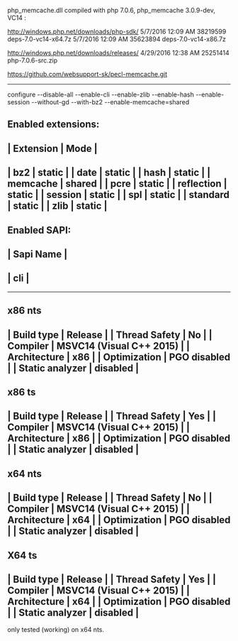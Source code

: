 php_memcache.dll compiled with php 7.0.6, php_memcache 3.0.9-dev, VC14 :

http://windows.php.net/downloads/php-sdk/
  5/7/2016 12:09 AM     38219599 deps-7.0-vc14-x64.7z
  5/7/2016 12:09 AM     35623894 deps-7.0-vc14-x86.7z

http://windows.php.net/downloads/releases/
  4/29/2016 12:38 AM     25251414 php-7.0.6-src.zip

https://github.com/websupport-sk/pecl-memcache.git

****

configure --disable-all --enable-cli --enable-zlib --enable-hash --enable-session --without-gd --with-bz2 --enable-memcache=shared

Enabled extensions:
-----------------------
| Extension  | Mode   |
-----------------------
| bz2        | static |
| date       | static |
| hash       | static |
| memcache   | shared |
| pcre       | static |
| reflection | static |
| session    | static |
| spl        | static |
| standard   | static |
| zlib       | static |
-----------------------

Enabled SAPI:
-------------
| Sapi Name |
-------------
| cli       |
-------------

****

x86 nts
----------------------------------------------
| Build type      | Release                  |
| Thread Safety   | No                       |
| Compiler        | MSVC14 (Visual C++ 2015) |
| Architecture    | x86                      |
| Optimization    | PGO disabled             |
| Static analyzer | disabled                 |
----------------------------------------------

x86 ts
----------------------------------------------
| Build type      | Release                  |
| Thread Safety   | Yes                      |
| Compiler        | MSVC14 (Visual C++ 2015) |
| Architecture    | x86                      |
| Optimization    | PGO disabled             |
| Static analyzer | disabled                 |
----------------------------------------------

x64 nts
----------------------------------------------
| Build type      | Release                  |
| Thread Safety   | No                       |
| Compiler        | MSVC14 (Visual C++ 2015) |
| Architecture    | x64                      |
| Optimization    | PGO disabled             |
| Static analyzer | disabled                 |
----------------------------------------------

X64 ts
----------------------------------------------
| Build type      | Release                  |
| Thread Safety   | Yes                      |
| Compiler        | MSVC14 (Visual C++ 2015) |
| Architecture    | x64                      |
| Optimization    | PGO disabled             |
| Static analyzer | disabled                 |
----------------------------------------------

only tested (working) on x64 nts.
